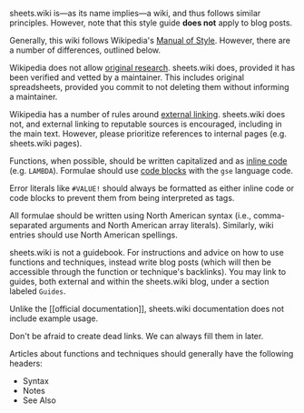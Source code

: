 sheets.wiki is—as its name implies—a wiki, and thus follows similar principles. However, note that this style guide **does not** apply to blog posts.

Generally, this wiki follows Wikipedia's [Manual of Style](https://en.wikipedia.org/wiki/Wikipedia:Manual_of_Style). However, there are a number of differences, outlined below.

Wikipedia does not allow [original research](https://en.wikipedia.org/wiki/Wikipedia:No_original_research). sheets.wiki does, provided it has been verified and vetted by a maintainer. This includes original spreadsheets, provided you commit to not deleting them without informing a maintainer.

Wikipedia has a number of rules around [external linking](https://en.wikipedia.org/wiki/Wikipedia:External_links). sheets.wiki does not, and external linking to reputable sources is encouraged, including in the main text. However, please prioritize references to internal pages (e.g. sheets.wiki pages).

Functions, when possible, should be written capitalized and as [inline code](https://help.obsidian.md/syntax#Inline+code) (e.g. `LAMBDA`). Formulae should use [code blocks](https://help.obsidian.md/syntax#Code+blocks) with the `gse` language code.

Error literals like `#VALUE!` should always be formatted as either inline code or code blocks to prevent them from being interpreted as tags.

All formulae should be written using North American syntax (i.e., comma-separated arguments and North American array literals). Similarly, wiki entries should use North American spellings.

sheets.wiki is not a guidebook. For instructions and advice on how to use functions and techniques, instead write blog posts (which will then be accessible through the function or technique's backlinks). You may link to guides, both external and within the sheets.wiki blog, under a section labeled `Guides`.

Unlike the [[official documentation]], sheets.wiki documentation does not include example usage.

Don't be afraid to create dead links. We can always fill them in later.

Articles about functions and techniques should generally have the following headers:
- Syntax
- Notes
- See Also
